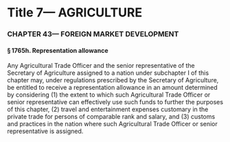 
# Title 7— AGRICULTURE
### CHAPTER 43— FOREIGN MARKET DEVELOPMENT
#### § 1765h. Representation allowance

Any Agricultural Trade Officer and the senior representative of the Secretary of Agriculture assigned to a nation under subchapter I of this chapter may, under regulations prescribed by the Secretary of Agriculture, be entitled to receive a representation allowance in an amount determined by considering (1) the extent to which such Agricultural Trade Officer or senior representative can effectively use such funds to further the purposes of this chapter, (2) travel and entertainment expenses customary in the private trade for persons of comparable rank and salary, and (3) customs and practices in the nation where such Agricultural Trade Officer or senior representative is assigned.
